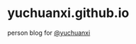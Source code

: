 yuchuanxi.github.io
====================

person blog for [@yuchuanxi](https://github.com/yuchuanxi)
